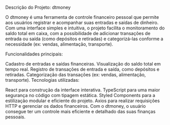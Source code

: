 Descrição do Projeto: dtmoney

O dtmoney é uma ferramenta de controle financeiro pessoal que permite aos usuários registrar e acompanhar suas entradas e saídas de dinheiro. Com uma interface simples e intuitiva, o projeto facilita o monitoramento do saldo total em caixa, com a possibilidade de adicionar transações de entrada ou saída (como depósitos e retiradas) e categorizá-las conforme a necessidade (ex: vendas, alimentação, transporte).

Funcionalidades principais:

Cadastro de entradas e saídas financeiras.
Visualização do saldo total em tempo real.
Registro de transações de entrada e saída, como depósitos e retiradas.
Categorização das transações (ex: vendas, alimentação, transporte).
Tecnologias utilizadas:

React para construção da interface interativa.
TypeScript para uma maior segurança no código com tipagem estática.
Styled Components para a estilização modular e eficiente do projeto.
Axios para realizar requisições HTTP e gerenciar os dados financeiros.
Com o dtmoney, o usuário consegue ter um controle mais eficiente e detalhado das suas finanças pessoais.
